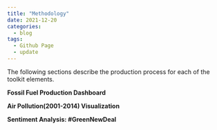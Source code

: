 ```yaml
---
title: "Methodology"
date: 2021-12-20
categories:
  - blog
tags:
  - Github Page
  - update
---
```

The following sections describe the production process for each of the toolkit elements.

**Fossil Fuel Production Dashboard**

**Air Pollution(2001-2014) Visualization**

**Sentiment Analysis: #GreenNewDeal**
